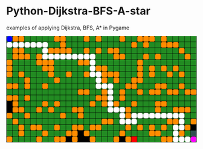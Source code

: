 # Python-Dijkstra-BFS-A-star
examples of applying Dijkstra, BFS, A* in Pygame

![bfs](screenshot/1.png "bfs")
